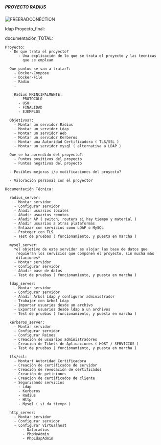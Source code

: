 #####  PROYECTO RADIUS 
![FREERADCONECTION](./wpa-eaptls.gif)

ldap
Proyecto_final:
  
  documentación_TOTAL:
  
    Proyecto:
      - De que trata el proyecto?
          - Una explicación de lo que se trata el proyecto y las tecnicas
            que se emplean
      
      Que puntos se van a tratar?:
        - Docker-Compose
        - Docker-File
        - Radiu
        -
        
        Radius PRINCIPALMENTE:
          - PROTOCOLO
          - USO
          - FINALIDAD
          - EJEMPLOS
      
      Objetivos?:
        - Montar un servidor Radius
        - Montar un servidor Ldap
        - Montar un servidor Web
        - Montar un servidor Kerberos
        - Montar una Autoridad Certificadora ( TLS/SSL )
        - Montar un servidor mysql ( alternativa a LDAP )
       
      Que se ha aprendido del proyecto?:
        - Puntos positivos del proyecto
        - Puntos negativos del proyecto
      
      - Posibles mejoras i/o modificaciones del proyecto?
      
      - Valoración personal con el proyecto?
    
    Documentación Técnica:  
    
      radius_server:
        - Montar servidor
        - Configurar servidor
        - Añadir usuarios locales
        - Añadir usuarios remotos
        - Añadir AP ( switch, routers si hay tiempo y material )
        - Añadir usuarios a otras plataformas
        - Enlazar con servicios como LDAP o MySQL
        - Proteger con TLS
        - Test de pruebas ( funcionamiento, y puesta en marcha )
        
      mysql_server:
        *el objetivo de este servidor es alojar las base de datos que
         requieran los servicios que componen el proyecto, sin mucha más
         dilaciones*
        - Montar servidor
        - Configurar servidor
        - Añadir base de datos
        - Test de pruebas ( funcionamiento, y puesta en marcha )
      
      ldap_server:
        - Montar servidor
        - Configurar servidor
        - Añadir Arbol Ldap y configurar administrador
        - Trabajar con Arbol Ldap
        - Importar usuarios desde un archivo
        - Exportar usuarios desde ldap a un archivos
        - Test de pruebas ( funcionamiento, y puesta en marcha )
                
      kerberos_server:
        - Montar servidor
        - Configurar servidor
        - Configurar Reinos 
        - Creación de usuarios administradores
        - Creacion de Tikets de Aplicaciones ( HOST / SERVICIOS )
        - Test de pruebas ( funcionamiento, y puesta en marcha )
               
      tls/ssl:
        - Montart Autoridad Certificadora
        - Creación de certificados de servidor 
        - Creación de revocación de certificados
        - Creación de peticiones 
        - Creacion de certificados de cliente
        - Segurizando servicios
          - Ldap
          - Kerberos
          - Radius
          - Http
          - Mysql ( si da tiempo )

      http_server:
        - Montar servidor
        - Configurar servidor
        - Configurar Virtualhost
            - Daloradius
            - PhpMyAdmin
            - PhpLdapAdmin

